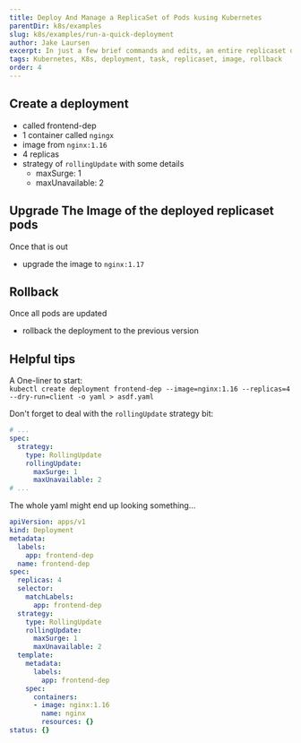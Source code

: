 ```yaml
---
title: Deploy And Manage a ReplicaSet of Pods kusing Kubernetes
parentDir: k8s/examples
slug: k8s/examples/run-a-quick-deployment
author: Jake Laursen
excerpt: In just a few brief commands and edits, an entire replicaset of pods can be rolled out & the container images can be adusted, and the deployment can be rolled back
tags: Kubernetes, K8s, deployment, task, replicaset, image, rollback
order: 4
---
```


## Create a deployment
- called frontend-dep
- 1 container called `ngingx`
- image from `nginx:1.16`
- 4 replicas
- strategy of `rollingUpdate` with some details
  - maxSurge: 1
  - maxUnavailable: 2

## Upgrade The Image of the deployed replicaset pods
Once that is out
- upgrade the image to `nginx:1.17`

## Rollback
Once all pods are updated
- rollback the deployment to the previous version


## Helpful tips
A One-liner to start:  
`kubectl create deployment frontend-dep --image=nginx:1.16 --replicas=4 --dry-run=client -o yaml > asdf.yaml`  

Don't forget to deal with the `rollingUpdate` strategy bit:
```yaml
# ...
spec:
  strategy:
    type: RollingUpdate
    rollingUpdate:
      maxSurge: 1
      maxUnavailable: 2
# ...
```

The whole yaml might end up looking something...
```yaml
apiVersion: apps/v1
kind: Deployment
metadata:
  labels:
    app: frontend-dep
  name: frontend-dep
spec:
  replicas: 4
  selector:
    matchLabels:
      app: frontend-dep
  strategy:
    type: RollingUpdate
    rollingUpdate:
      maxSurge: 1
      maxUnavailable: 2
  template:
    metadata:
      labels:
        app: frontend-dep
    spec:
      containers:
      - image: nginx:1.16
        name: nginx
        resources: {}
status: {}
```